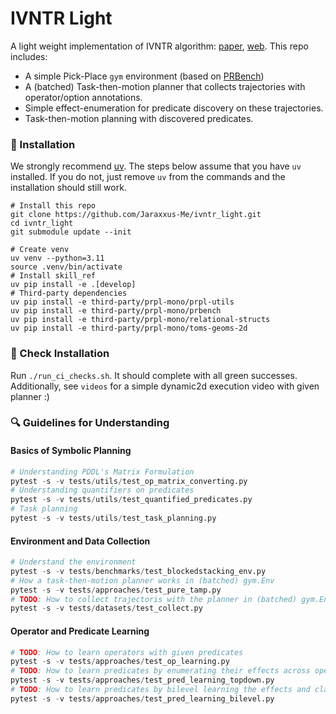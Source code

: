 # IVNTR Light

A light weight implementation of IVNTR algorithm: [paper](https://www.arxiv.org/abs/2502.08697), [web](https://jaraxxus-me.github.io/IVNTR/).
This repo includes:

- A simple Pick-Place `gym` environment (based on [PRBench]())
- A (batched) Task-then-motion planner that collects trajectories with operator/option annotations.
- Simple effect-enumeration for predicate discovery on these trajectories.
- Task-then-motion planning with discovered predicates.

### :wrench: Installation
We strongly recommend [uv](https://docs.astral.sh/uv/getting-started/installation/). The steps below assume that you have `uv` installed. If you do not, just remove `uv` from the commands and the installation should still work.
```
# Install this repo
git clone https://github.com/Jaraxxus-Me/ivntr_light.git
cd ivntr_light
git submodule update --init
```
```
# Create venv
uv venv --python=3.11
source .venv/bin/activate
# Install skill_ref
uv pip install -e .[develop]
# Third-party dependencies
uv pip install -e third-party/prpl-mono/prpl-utils
uv pip install -e third-party/prpl-mono/prbench
uv pip install -e third-party/prpl-mono/relational-structs
uv pip install -e third-party/prpl-mono/toms-geoms-2d
```

### :microscope: Check Installation
Run `./run_ci_checks.sh`. It should complete with all green successes.
Additionally, see `videos` for a simple dynamic2d execution video with given planner :)

### :mag: Guidelines for Understanding

#### Basics of Symbolic Planning
```py
# Understanding PDDL's Matrix Formulation
pytest -s -v tests/utils/test_op_matrix_converting.py
# Understanding quantifiers on predicates
pytest -s -v tests/utils/test_quantified_predicates.py
# Task planning
pytest -s -v tests/utils/test_task_planning.py
```

#### Environment and Data Collection
```py
# Understand the environment
pytest -s -v tests/benchmarks/test_blockedstacking_env.py
# How a task-then-motion planner works in (batched) gym.Env
pytest -s -v tests/approaches/test_pure_tamp.py
# TODO: How to collect trajectoris with the planner in (batched) gym.Env
pytest -s -v tests/datasets/test_collect.py
```

#### Operator and Predicate Learning
```py
# TODO: How to learn operators with given predicates
pytest -s -v tests/approaches/test_op_learning.py
# TODO: How to learn predicates by enumerating their effects across operators
pytest -s -v tests/approaches/test_pred_learning_topdown.py
# TODO: How to learn predicates by bilevel learning the effects and classifiers (not tested, might not be faster in this domain)
pytest -s -v tests/approaches/test_pred_learning_bilevel.py
```